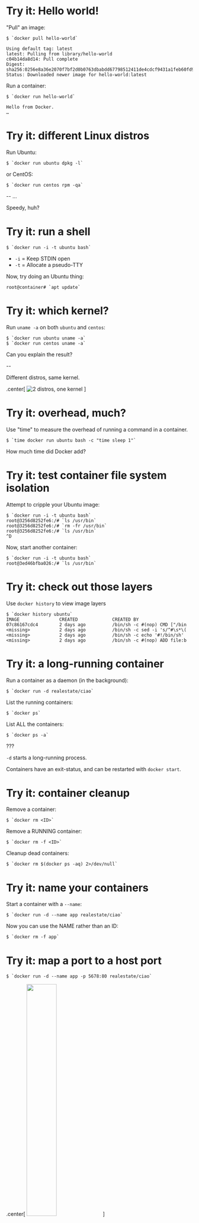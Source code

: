 # Try it: Hello world!

"Pull" an image:

```
$ `docker pull hello-world`

Using default tag: latest
latest: Pulling from library/hello-world
c04b14da8d14: Pull complete
Digest: sha256:0256e8a36e2070f7bf2d0b0763dbabdd67798512411de4cdcf9431a1feb60fd9
Status: Downloaded newer image for hello-world:latest
```

Run a container:

```
$ `docker run hello-world`

Hello from Docker.
…
```

# Try it: different Linux distros

Run Ubuntu:

```
$ `docker run ubuntu dpkg -l`
```

or CentOS:

```
$ `docker run centos rpm -qa`
```

--
…

Speedy, huh?

# Try it: run a shell

```
$ `docker run -i -t ubuntu bash`
```

* `-i` = Keep STDIN open
* `-t` = Allocate a pseudo-TTY

Now, try doing an Ubuntu thing:

```
root@container# `apt update`
```

# Try it: which kernel?

Run `uname -a` on both `ubuntu` and `centos`:

```
$ `docker run ubuntu uname -a`
$ `docker run centos uname -a`
```

Can you explain the result?

--

Different distros, same kernel.

.center[
![2 distros, one kernel](diagrams/two-distros-one-kernel.png)
]

# Try it: overhead, much?

Use "time" to measure the overhead of running a command in a container.

```
$ `time docker run ubuntu bash -c "time sleep 1"`
```

How much time did Docker add?

# Try it: test container file system isolation

Attempt to cripple your Ubuntu image:

```
$ `docker run -i -t ubuntu bash`
root@3256d8252fe6:/# `ls /usr/bin`
root@3256d8252fe6:/# `rm -fr /usr/bin`
root@3256d8252fe6:/# `ls /usr/bin`
^D
```

Now, start another container:

```
$ `docker run -i -t ubuntu bash`
root@3ed46bfba026:/# `ls /usr/bin`
```

# Try it: check out those layers

Use `docker history` to view image layers

```
$ `docker history ubuntu`
IMAGE               CREATED             CREATED BY
07c86167cdc4        2 days ago          /bin/sh -c #(nop) CMD ["/bin
<missing>           2 days ago          /bin/sh -c sed -i 's/^#\s*\(
<missing>           2 days ago          /bin/sh -c echo '#!/bin/sh'
<missing>           2 days ago          /bin/sh -c #(nop) ADD file:b

```

# Try it: a long-running container

Run a container as a daemon (in the background):

```
$ `docker run -d realestate/ciao`
```

List the running containers:

```
$ `docker ps`
```

List ALL the containers:

```
$ `docker ps -a`
```

???

`-d` starts a long-running process.

Containers have an exit-status, and can be restarted with `docker start`.

# Try it: container cleanup

Remove a container:

```
$ `docker rm <ID>`
```

Remove a RUNNING container:

```
$ `docker rm -f <ID>`
```

Cleanup dead containers:

```
$ `docker rm $(docker ps -aq) 2>/dev/null`
```

# Try it: name your containers

Start a container with a `--name`:

```
$ `docker run -d --name app realestate/ciao`
```

Now you can use the NAME rather than an ID:

```
$ `docker rm -f app`
```

# Try it: map a port to a host port

```
$ `docker run -d --name app -p 5678:80 realestate/ciao`
```

.center[
<img src="diagrams/ciao-explicit-port.png" width=40% />
]

```
$ `curl localhost:5678`
```

# Try it: use a random host port

If you don't specify a host port, Docker will choose one:

```
$ `docker run -d --name app -p 80 realestate/ciao`
```

.center[
<img src="diagrams/ciao-random-port.png" width=40% />
]

Use `docker port` to discover which one it chose:

```
$ `docker port app 80`
```

Hit it:

```
$ `curl $(docker port app 80)`
```

# Try it: logs

You can get the output using `docker logs`:

```
$ `docker logs app`
```

Again, with timestamps:

```
$ `docker logs --timestamps app`
```

or even follow along in real time:

```
$ `docker logs --follow --timestamps app`
```

# Try it: set environment variables

Assuming your application looks for environment variables, e.g.

```javascript
var MESSAGE = (process.env.MESSAGE || "Ciao mondo.");
```

You can set them to provide configuration:

```
$ `docker run -d --name app -p 5678:80 \`
  `-e MESSAGE='Hey, guys!' \`
  `realestate/ciao`
```

Test the result:

```
$ `curl localhost:5678`
```

# Try it: inter-container networking

Create a "network":

```
$ `docker network create shared`
$ `docker network ls`
```

Attach some containers:

```
$ `docker rm -f app proxy`
$ `docker run -d --net=shared --name app \`
  `realestate/ciao`
$ `docker run -d --net=shared --name proxy \`
  `-p 5678:80 \`
  `realestate/ciao-proxy`
```

```
$ `curl -si localhost:5678`
```

# Try it: explore the network

```
$ `docker network inspect shared`
```

.center[
<img src="diagrams/shared-network.png" width="60%" />
]

```
$ `docker run -it --rm --network shared busybox`
/ # `nslookup app`
```

# Try it: volume from host

Mount your home directory from the "host":

```
$ `docker run -it --rm -v $HOME:/myhome ubuntu bash`
root@c10a43c38793:/# `mount | grep home`
root@c10a43c38793:/# `cd /myhome; ls`
root@c10a43c38793:/# `echo HELLO FROM DOCKER > written-from-docker`
root@c10a43c38793:/# `exit`
$ `ls $HOME`
```

# Try it: named cache volume

```
$ `docker run -it --rm -v my-cache:/cache ubuntu bash`
root@c10a43c38793:/# `echo TESTING > /cache/test`
^D
```

Observe, volume created:

```
$ `docker volume ls`
```

Use it again:

```
$ `docker run -it --rm -v my-cache:/cache ubuntu bash`
root@f5be5dec8a5a:/# `ls /cache`
```

Clean up:

```
$ `docker volume rm my-cache`
```

# Try it: anonymous volume for extra writable space

```
$ `docker run -it --rm --read-only -v /scratch ubuntu`
root@c10a43c38793:/# `echo TESTING > /tmp/test`
root@c10a43c38793:/# `echo TESTING > /scratch/test`
```

.center[
<img src="diagrams/cow-vs-data-volume.png" width=60% />
]

Tip: read-only root volume is great for security!

# Try it: share a volume with another container

Create a container, with a volume:

```
$ `docker run -it --rm --name provider -v data:/published ubuntu`
root@118f38503653:/# `echo ohai > /published/stuff`
```

.center[
<img src="diagrams/shared-volume.png" width=80% />
]

Use the volume from a different container:

```
$ `docker run -it --rm --name consumer -v data:/provided:ro ubuntu`
root@d88a7a468b01:/# `cat /provided/stuff`
```

# Try it: list images

View images on your Docker host:

```
$ `docker images`
REPOSITORY   TAG          IMAGE ID       CREATED       SIZE
busybox      latest       e02e811dd08f   4 days ago    1.093 MB
debian       latest       ddf73f48a05d   2 weeks ago   123 MB
nginx        latest       ba6bed934df2   2 weeks ago   181.4 MB
ruby         2.3-alpine   2467a614f30b   2 weeks ago   125.8 MB
...
ubuntu       16.04        45bc58500fa3   3 weeks ago   126.9 MB
ubuntu       latest       45bc58500fa3   3 weeks ago   126.9 MB
ubuntu       <none>       45bc58500fa3   3 weeks ago   126.9 MB
```

--

View images in the `ubuntu` repository:

```
$ `docker images ubuntu`
```

# Try it: use an image tag

Image repositories can contain multiple images, identified by tag:

.center[
`<REPOSITORY>[:<TAG>]`
]

Run different versions of Ruby:

```
$ `docker run ruby:2.3 ruby --version`
$ `docker run ruby:2.4 ruby --version`
```

--

By convention, there's usually a `latest` tag:

```
$ `docker run ruby:latest ruby --version`
```

which is the default:

```
$ `docker run ruby ruby --version`
```

# Try it: stable image references

Image can also be addressed with immutable digests:

.center[
`<REPOSITORY>[@<DIGEST>]`
]

```
$ `docker pull ruby:2.4 | grep Digest`
```

Use the digest:

```
$ `docker run ruby@sha256:ec92755b46504ec2d27d8a2887d080ca9ef799dfe7c010b7019b2165f875c738 \`
  `ruby --version`
```

Or, a different (older) one:

```
$ `docker run ruby@sha256:450ce48d8021d33c306168654256b9c960711e6c02991f270d55488caf860410 \`
  `ruby --version`
```

# Try it: non-standard namespace

Repositories can have an optional namespace:

.center[
`[<NAMESPACE>/]<REPOSITORY>`
]

Use a community image:

```
$ `docker run -it supertest2014/nyan`
```

# Try it: build an image, the hard way

Install some software in an `ubuntu` container:

```
$ `docker run -it ubuntu bash`
root@f55393e5dc31:/# `apt-get update && apt-get install -y curl`
…
root@f55393e5dc31:/# `exit`
```

Now, `commit` that container to create an image:

```
$ `container=$(docker ps -lq)`
$ `image=$(docker commit $container)`
```

Try it out:

```
$ `docker run ubuntu curl http://example.com`
$ `docker run $image curl http://example.com`
```

# Try it: name your image

Attach a tag to an existing image:

```
$ `docker tag $image curly`
```

Or, when making it:

```
$ `docker commit $container curly`
```

For later use:

```
$ `docker run curly curl http://example.com`
```


# Try it: build an image, the easy way

Use a `Dockerfile`:

```
FROM ubuntu
RUN apt-get update && apt-get install -y curl
```

to build an image:

```
$ `docker build exercises/ubuntu-with-curl`
Sending build context to Docker daemon 2.048 kB
Step 1 : FROM ubuntu
 ---> 07c86167cdc4
Step 2 : RUN apt-get update && apt-get install -y curl
 ---> Running in 51bf195331b7
Ign http://archive.ubuntu.com trusty InRelease
Get:1 http://archive.ubuntu.com trusty-updates InRelease [64.4 kB]
…
 ---> 70b42c74bb66
Removing intermediate container 51bf195331b7
Successfully built 70b42c74bb66
```

# Try it: leverage the "build cache"

Use the recipe provided:

```
FROM node:6.2.2

COPY package.json /app/
WORKDIR /app
RUN npm install
COPY index.js /app/

ENV PORT 80
CMD ["node", "/app/index.js"]
```

to build an image:

```
$ `docker build -t ciao exercises/ciao`
```

# Try it: invalidate the "build cache"

Build it again:

```
$ `docker build -t ciao exercises/ciao`
```

Faster, eh? Observe: "Using cache".

--

Now try this:

* Edit `exercises/ciao/index.js`, changing the default MESSAGE from "Ciao mondo" to something else, then build again. What happens at "Step 5"?

--

* Make a change to `exercises/ciao/package.json`, and build again. What happens at "Step 4"?

# Try it: push an image to Docker Hub

Authenticate to Docker Hub:

```
$ `docker login`
```

"Tag" an image into _your_ namespace:

```
$ `docker tag ciao YOURNAMEHERE/ciao`
```

Now you can push it:

```
$ `docker push YOURNAMEHERE/ciao`
```

# Try it: pull an image someone else pushed

Talk to the esteemed colleague next to you, and ask them
for their Docker Hub username.  Then, you shoud be able to
fetch the image _they_ pushed.

```
$ `docker pull YOURNEIGHBOUR/ciao`
```

# Try it: docker-compose

Given YAML config file:

```
version: '3'

services:

  app:
    image: realestate/ciao

  proxy:
    image: realestate/ciao-proxy
    depends_on:
      - app
    environment:
      BACKEND: app
    ports:
      - 5678:80
```

You can start the containers with:

```
$ `cd exercises/composed/basic`
$ `docker-compose up`
```

# Try it: under the covers of compose

In a different window, generate some traffic:

```
$ `curl localhost:5678`
```

What containers are running?

```
$ `docker ps`
$ `cd exercises/composed/basic`
$ `docker-compose ps`
```

How about networking?

```
$ `docker inspect basic_app_1 \`
  `| jq '.[0].NetworkSettings.Networks'`
```

Take it all down:

```
$ `docker-compose down`
```

# Try it: get compose to build your images

```
version: '3'

services:

  app:
    `build: ../../ciao`

  proxy:
    `build: ../../ciao-proxy`
    depends_on:
      - app
    environment:
      BACKEND: app:80
    ports:
      - 5678:80
```
--

```
$ `cd exercises/composed/autobuilt`
$ `docker-compose up`
```

# Try it: add a "client" container

```
version: '3'

services:
  app: ...
  proxy: ...

  client:
    build: ../../ubuntu-with-curl
    depends_on:
      - proxy
    command: sh -c "while true; do curl http://proxy; sleep 1; done"
```

```
$ `cd exercises/composed/with-curl`
$ `docker-compose up`
```

(Press Ctrl-C to tear everything down.)

# Try it: docker-compose run

Try "running" a "client" container:

```
$ `docker-compose run --rm client`
```

Or, go interactive:

```
$ `docker-compose run --rm client bash`
root@ebb0d01e63b0:/# `curl -i app`
root@ebb0d01e63b0:/# `curl -i proxy`
```

# Try it: sharing a volume

```
version: '3'

volumes:
  shared: {}

services:

  producer:
    image: busybox
    volumes:
      - shared:/out
    command: sh -c "while true; do date; sleep 1; done > /out/dates"

  consumer:
    image: ubuntu:16.04
    depends_on:
      - producer
    volumes:
      - shared:/data
    command: tail -f /data/dates
```

```
$ `cd exercises/composed/sharing`
$ `docker-compose up`
```

# Try it: Python and Redis and .Net and PostgreSQL and Node.js

```
$ `cd exercises/example-voting-app`
$ `docker-compose up`
```

.center[
<img src="exercises/example-voting-app/architecture.png" width="75%"/>
]

# Try it: Python and Redis and .Net and PostgreSQL and Node.js

Once it's started running ...

* voting-app at <a href="http://localhost:5000" target="vote">http://localhost:5000</a>
* result-app at <a href="http://localhost:5001" target="results">http://localhost:5001</a>

When you're done, clean up:

```
$ `^C`
$ `docker-compose down`
```

